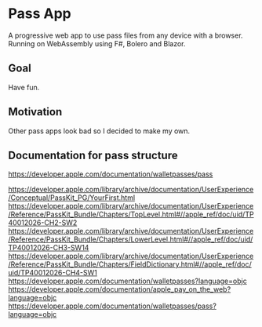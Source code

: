 # Pass App
A progressive web app to use pass files from any device with a browser. Running on WebAssembly using F#, Bolero and Blazor.
## Goal
Have fun.
## Motivation
Other pass apps look bad so I decided to make my own.
## Documentation for pass structure
https://developer.apple.com/documentation/walletpasses/pass  

https://developer.apple.com/library/archive/documentation/UserExperience/Conceptual/PassKit_PG/YourFirst.html
https://developer.apple.com/library/archive/documentation/UserExperience/Reference/PassKit_Bundle/Chapters/TopLevel.html#//apple_ref/doc/uid/TP40012026-CH2-SW2
https://developer.apple.com/library/archive/documentation/UserExperience/Reference/PassKit_Bundle/Chapters/LowerLevel.html#//apple_ref/doc/uid/TP40012026-CH3-SW14
https://developer.apple.com/library/archive/documentation/UserExperience/Reference/PassKit_Bundle/Chapters/FieldDictionary.html#//apple_ref/doc/uid/TP40012026-CH4-SW1
https://developer.apple.com/documentation/walletpasses?language=objc
https://developer.apple.com/documentation/apple_pay_on_the_web?language=objc
https://developer.apple.com/documentation/walletpasses/pass?language=objc
